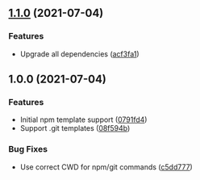 ## [1.1.0](https://github.com/djdmbrwsk/create-nts-app/compare/v1.0.0...v1.1.0) (2021-07-04)


### Features

* Upgrade all dependencies ([acf3fa1](https://github.com/djdmbrwsk/create-nts-app/commit/acf3fa1427375a599c17bc4098bbfed5456fedb9))

## 1.0.0 (2021-07-04)


### Features

* Initial npm template support ([0791fd4](https://github.com/djdmbrwsk/create-nts-app/commit/0791fd41f8fb3409dd27d537581d48c6eb653d41))
* Support .git templates ([08f594b](https://github.com/djdmbrwsk/create-nts-app/commit/08f594b8c7ae6098dd5a52ab9ca1316d4db4d291))


### Bug Fixes

* Use correct CWD for npm/git commands ([c5dd777](https://github.com/djdmbrwsk/create-nts-app/commit/c5dd7772d428ed564aa4ae14183b80720ddd3b11))
